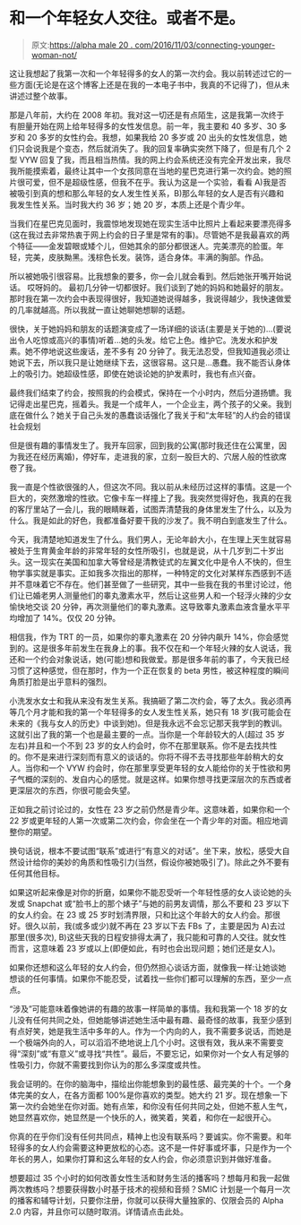 # 和一个年轻女人交往。或者不是。

> 原文:[https://alpha male 20 . com/2016/11/03/connecting-younger-woman-not/](https://alphamale20.com/2016/11/03/connecting-younger-woman-not/)

这让我想起了我第一次和一个年轻得多的女人的第一次约会。我以前转述过它的一些方面(无论是在这个博客上还是在我的一本电子书中，我真的不记得了)，但从未讲述过整个故事。

那是八年前，大约在 2008 年初。我对这一切还是有点陌生，这是我第一次终于有胆量开始在网上给年轻得多的女性发信息。前一年，我主要和 40 多岁、30 多岁和 20 多岁的女性约会。我想，如果我给 20 多岁或 20 出头的女性发信息，她们只会说我是个变态，然后就消失了。我的回复率确实突然下降了，但是有几个 2 型 VYW 回复了我，而且相当热情。我的网上约会系统还没有完全开发出来，我尽我所能摸索着，最终让其中一个女孩同意在当地的星巴克进行第一次约会。她的照片很可爱，但不是超级性感，但我不在乎。我认为这是一个实验，看看 A)我是否被吸引到真的想和那么年轻的女人发生性关系，B)那么年轻的女人是否有兴趣和我发生性关系。当时我大约 36 岁；她 20 岁，本质上还是个青少年。

当我们在星巴克见面时，我震惊地发现她在现实生活中比照片上看起来要漂亮得多(这在我过去非常热衷于网上约会的日子里是常有的事)。尽管她不是我最喜欢的两个特征——金发碧眼或矮个儿，但她其余的部分都很迷人。完美漂亮的脸蛋。年轻，完美，皮肤黝黑。浅棕色长发。装饰，适合身体。丰满的胸部。作品。

所以被她吸引很容易。比我想象的要多，你一会儿就会看到。然后她张开嘴开始说话。
哎呀妈的。
最初几分钟一切都很好。我们谈到了她的妈妈和她最好的朋友。那时我在第一次约会中表现得很好，我知道她说得越多，我说得越少，我快速做爱的几率就越高。所以我就一直让她聊她想聊的话题。

很快，关于她妈妈和朋友的话题演变成了一场详细的谈话(主要是关于她的)...(要说出令人吃惊或高兴的事情)听着...她的头发。给它上色。维护它。洗发水和护发素。她不停地说这些废话，差不多有 20 分钟了。我无法忍受，但我知道我必须让她说下去，所以我只是让她继续下去，这很容易。这只是...愚蠢。我不能否认身体上的吸引力。她超级性感，即使在她谈论她的护发素时，我也有点兴奋。

最终我们结束了约会，按照我的约会模式，保持在一个小时内，然后分道扬镳。我记得走出星巴克，摇着头。我是一个成年人，一个企业主，两个孩子的父亲。我到底在做什么？她关于自己头发的愚蠢谈话强化了我关于和“太年轻”的人约会的错误社会规划

但是很有趣的事情发生了。我开车回家，回到我的公寓(那时我还住在公寓里，因为我还在经历离婚)，停好车，走进我的家，立刻一股巨大的、穴居人般的性欲席卷了我。

我一直是个性欲很强的人，但这次不同。我以前从未经历过这样的事情。这是一个巨大的，突然激增的性欲。它像卡车一样撞上了我。我突然觉得好色，我真的在我的客厅里站了一会儿，我的眼睛眯着，试图弄清楚我的身体里发生了什么，以及为什么。我是如此的好色，我都准备好要干我的沙发了。我不明白到底发生了什么。

今天，我清楚地知道发生了什么。我们男人，无论年龄大小，在生理上天生就容易被处于生育黄金年龄的非常年轻的女性所吸引，也就是说，从十几岁到二十岁出头。这一现实在美国和加拿大等曾经是清教徒式的左翼文化中是令人不快的，但生物学事实就是事实。正如我多次指出的那样，一种特定的文化对某样东西感到不适并不意味着它不存在。他们甚至做了一些研究，其中一些我在我的书里讨论过，他们让已婚老男人测量他们的睾丸激素水平，然后让这些男人和一个轻浮火辣的少女愉快地交谈 20 分钟，再次测量他们的睾丸激素。这导致睾丸激素血液含量水平平均增加了 14%。仅仅 20 分钟。

相信我，作为 TRT 的一员，如果你的睾丸激素在 20 分钟内飙升 14%，你会感觉到的。这是很多年前发生在我身上的事。我不仅在和一个年轻火辣的女人说话，我还和一个约会对象说话，她(可能)想和我做爱。那是很多年前的事了，今天我已经习惯了这种感觉，但在那时，作为一个正在恢复的 beta 男性，被这种程度的瞬间角质打脸是出乎意料的强烈。

小洗发水女士和我从来没有发生关系。我搞砸了第二次约会，等了太久。我必须再等几个月才能和我的第一个年轻得多的女人发生性关系，她只有 18 岁(我可能会在未来的《我与女人的历史》中谈到她)。但是我永远不会忘记那天我学到的教训。这就引出了我的第一个也是最主要的一点。当你是一个年龄较大的人(超过 35 岁左右)并且和一个不到 23 岁的女人约会时，你不在那里联系。你不是去找共性的。你不是来进行深刻而有意义的谈话的。你将不得不去寻找那些年龄稍大的女人。当你和一个 VYW 约会时，你在那里享受更年轻的女人能给你的关于性欲和男子气概的深刻的、发自内心的感觉。就是这样。如果你想寻找更深层次的东西或者更深层次的东西，你很可能会失望。

正如我之前讨论过的，女性在 23 岁之前仍然是青少年。这意味着，如果你和一个 22 岁或更年轻的人第一次或第二次约会，你会坐在一个青少年的对面。相应地调整你的期望。

换句话说，根本不要试图“联系”或进行“有意义的对话”。坐下来，放松，感受大自然设计给你的美妙的角质和性吸引力(当然，假设你被她吸引了)。除此之外不要有任何其他目标。

如果这听起来像是对你的折磨，如果你不能忍受听一个年轻性感的女人谈论她的头发或 Snapchat 或“脸书上的那个婊子”与她的前男友调情，那么不要和 23 岁以下的女人约会。在 23 或 25 岁时划清界限，只和比这个年龄大的女人约会。那很好。很久以前，我(或多或少)就不再在 23 岁以下去 FBs 了，主要是因为 A)去过那里(很多次), B)这些天我的日程安排得太满了，我只能和可靠的人交往。就女性而言，这意味着 23 岁或以上(即便如此，有时也会出现问题；她们还是女人)。

如果你还想和这么年轻的女人约会，但仍然担心谈话方面，就像我一样:让她谈她想谈的任何事情。如果你不能忍受，试着找一些你们都可以理解的东西，至少一点点。

“涉及”可能意味着像她讲的有趣的故事一样简单的事情。我和我第一个 18 岁的女儿没有任何共同之处，但她能够讲述她生活中最有趣、最奇怪的故事，我至少感到有点好笑，她是我生活中多年的人。作为一个内向的人，我不需要多说话，而她是一个极端外向的人，可以滔滔不绝地说上几个小时。这很有效，我从来不需要变得“深刻”或“有意义”或寻找“共性”。最后，不要忘记，如果你对一个女人有足够的性吸引力，你就不需要找到你认为的那么多深度或共性。

我会证明的。在你的脑海中，描绘出你能想象到的最性感、最完美的十个。一个身体完美的女人，在各方面都 100%是你喜欢的类型。她大约 21 岁。现在想象一下第一次约会她坐在你对面。她有点笨，和你没有任何共同之处，但她不惹人生气，她显然喜欢你，她显然是一个快乐的人，微笑着，笑着，和你在一起很开心。

你真的在乎你们没有任何共同点，精神上也没有联系吗？要诚实。你不需要。和年轻得多的女人约会需要这种更放松的心态。这不是一件好事或坏事，只是作为一个年长的男人，如果你打算和这么年轻的女人约会，你必须意识到并做好准备。

想要超过 35 个小时的如何改善女性生活和财务生活的播客吗？想每月和我一起做两次教练吗？想要获得数小时基于技术的视频和音频？SMIC 计划是一个每月一次的播客和辅导计划，只要你注册，你就可以获得大量独家的、仅限会员的 Alpha 2.0 内容，并且你可以随时取消。详情请点击此处。